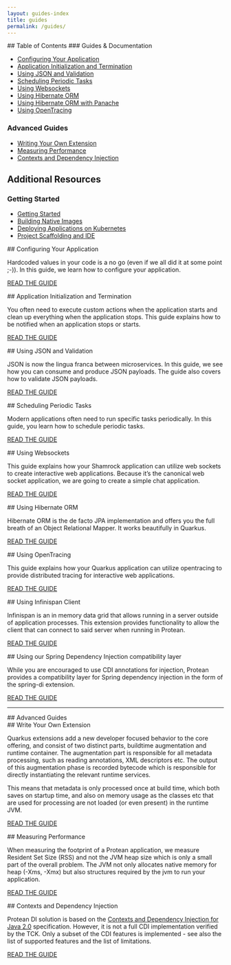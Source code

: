 ```yaml
---
layout: guides-index
title: guides
permalink: /guides/
---
```


<div class="grid__item width-4-12 hide-mobile toc" markdown="1">
## Table of Contents
### Guides & Documentation

- [Configuring Your Application]({{site.baseurl}}/guides/application-configuration-guide)
- [Application Initialization and Termination]({{site.baseurl}}/guides/application-lifecycle-events-guide)
- [Using JSON and Validation]({{site.baseurl}}/guides/json-and-validation-guide)
- [Scheduling Periodic Tasks]({{site.baseurl}}/guides/scheduled-guide)
- [Using Websockets]({{site.baseurl}}/guides/websocket-guide)
- [Using Hibernate ORM]({{site.baseurl}}/guides/hibernate-orm-guide)
- [Using Hibernate ORM with Panache]({{site.baseurl}}/guides/hibernate-orm-panache-guide)
- [Using OpenTracing]({{site.baseurl}}/guides/opentracing-guide)


### Advanced Guides

- [Writing Your Own Extension]({{site.baseurl}}/guides/extension-authors-guide)
- [Measuring Performance]({{site.baseurl}}/guides/performance-measure)
- [Contexts and Dependency Injection]({{site.baseurl}}/guides/cdi-reference)

## Additional Resources
### Getting Started

- [Getting Started]({{site.baseurl}}/guides/getting-started-guide)
- [Building Native Images]({{site.baseurl}}/guides/building-native-image-guide)
- [Deploying Applications on Kubernetes]({{site.baseurl}}/guides/kubernetes-guide)
- [Project Scaffolding and IDE]({{site.baseurl}}/guides/ide-configuration)

</div>
<div class="grid__item width-8-12 width-12-12-m guides-content">
<div class="guide-item" markdown="1">
## Configuring Your Application

Hardcoded values in your code is a no go (even if we all did it at some point ;-)). In this guide, we learn how to configure your application.

<a href="{{site.baseurl}}/guides/application-configuration-guide" class="button-cta secondary">READ THE GUIDE</a>
</div>
<div class="guide-item" markdown="1">
## Application Initialization and Termination

You often need to execute custom actions when the application starts and clean up everything when the application stops. This guide explains how to be notified when an application stops or starts.

<a href="{{site.baseurl}}/guides/application-lifecycle-events-guid" class="button-cta secondary">READ THE GUIDE</a>
</div>
<div class="guide-item" markdown="1">
## Using JSON and Validation

JSON is now the lingua franca between microservices. In this guide, we see how you can consume and produce JSON payloads. The guide also covers how to validate JSON payloads.

<a href="{{site.baseurl}}/guides/json-and-validation-guide" class="button-cta secondary">READ THE GUIDE</a>
</div>
<div class="guide-item" markdown="1">
## Scheduling Periodic Tasks

Modern applications often need to run specific tasks periodically. In this guide, you learn how to schedule periodic tasks.

<a href="{{site.baseurl}}/guides/scheduled-guide" class="button-cta secondary">READ THE GUIDE</a>
</div>
<div class="guide-item" markdown="1">
## Using Websockets

This guide explains how your Shamrock application can utilize web sockets to create interactive web applications. Because it’s the canonical web socket application, we are going to create a simple chat application.

<a href="{{site.baseurl}}/guides/websocket-guide" class="button-cta secondary">READ THE GUIDE</a>
</div>
<div class="guide-item" markdown="1">
## Using Hibernate ORM

Hibernate ORM is the de facto JPA implementation and offers you the full breath of an Object Relational Mapper. It works beautifully in Quarkus.

<a href="{{site.baseurl}}/guides/hibernate-orm-guide" class="button-cta secondary">READ THE GUIDE</a>
</div>
<div class="guide-item" markdown="1">
## Using OpenTracing

This guide explains how your Quarkus application can utilize opentracing to provide distributed tracing for interactive web applications.

<a href="{{site.baseurl}}/guides/opentracing-guide" class="button-cta secondary">READ THE GUIDE</a>
</div>
<div class="guide-item" markdown="1">
## Using Infinispan Client

Infinispan is an in memory data grid that allows running in a server outside of application processes. This extension provides functionality to allow the client that can connect to said server when running in Protean.

<a href="{{site.baseurl}}/guides/infinispan-client-guide" class="button-cta secondary">READ THE GUIDE</a>
</div>
<div class="guide-item" markdown="1">
## Using our Spring Dependency Injection compatibility layer

While you are encouraged to use CDI annotations for injection, Protean provides a compatibility layer for Spring dependency injection in the form of the spring-di extension.

<a href="{{site.baseurl}}/guides/using-our-spring-dependency-injection-compatibility-layer" class="button-cta secondary">READ THE GUIDE</a>
</div>
</div>
<div class="grid__item width-12-12"><hr></div>
<div class="grid__item width-4-12 width-12-12-m toc" markdown="1">
## Advanced Guides
</div>
<div class="grid__item width-8-12 width-12-12-m guides-content">
<div class="guide-item" markdown="1">
## Write Your Own Extension

Quarkus extensions add a new developer focused behavior to the core offering, and consist of two distinct parts, buildtime augmentation and runtime container. The augmentation part is responsible for all metadata processing, such as reading annotations, XML descriptors etc. The output of this augmentation phase is recorded bytecode which is responsible for directly instantiating the relevant runtime services.

This means that metadata is only processed once at build time, which both saves on startup time, and also on memory usage as the classes etc that are used for processing are not loaded (or even present) in the runtime JVM.

<a href="{{site.baseurl}}/guides/extension-authors-guide" class="button-cta secondary">READ THE GUIDE</a>
</div>
<div class="guide-item" markdown="1">
## Measuring Performance

When measuring the footprint of a Protean application, we measure Resident Set Size (RSS) and not the JVM heap size which is only a small part of the overall problem. The JVM not only allocates native memory for heap (-Xms, -Xmx) but also structures required by the jvm to run your application.

<a href="{{site.baseurl}}/guides/performance-measure" class="button-cta secondary">READ THE GUIDE</a>
</div>
<div class="guide-item" markdown="1">
## Contexts and Dependency Injection

Protean DI solution is based on the [Contexts and Dependency Injection for Java 2.0](https://docs.jboss.org/cdi/spec/2.0/cdi-spec) specification. However, it is not a full CDI implementation verified by the TCK. Only a subset of the CDI features is implemented - see also the list of supported features and the list of limitations.

<a href="{{site.baseurl}}/guides/cdi-reference" class="button-cta secondary">READ THE GUIDE</a>
</div>
</div>
